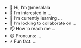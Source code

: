 - 👋 Hi, I’m @meshlala
- 👀 I’m interested in ...
- 🌱 I’m currently learning ...
- 💞️ I’m looking to collaborate on ...
- 📫 How to reach me ...
- 😄 Pronouns: ...
- ⚡ Fun fact: ...

<!---
meshlala/meshlala is a ✨ special ✨ repository because its `README.md` (this file) appears on your GitHub profile.
You can click the Preview link to take a look at your changes.
--->
